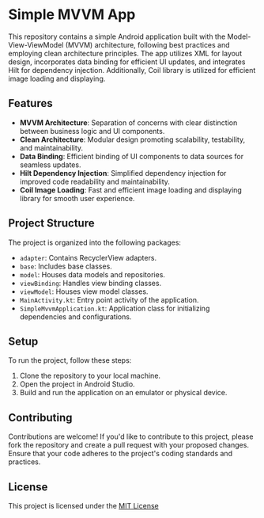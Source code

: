 
# Simple MVVM App

This repository contains a simple Android application built with the Model-View-ViewModel (MVVM) architecture, following best practices and employing clean architecture principles. The app utilizes XML for layout design, incorporates data binding for efficient UI updates, and integrates Hilt for dependency injection. Additionally, Coil library is utilized for efficient image loading and displaying.

## Features

- **MVVM Architecture**: Separation of concerns with clear distinction between business logic and UI components.
- **Clean Architecture**: Modular design promoting scalability, testability, and maintainability.
- **Data Binding**: Efficient binding of UI components to data sources for seamless updates.
- **Hilt Dependency Injection**: Simplified dependency injection for improved code readability and maintainability.
- **Coil Image Loading**: Fast and efficient image loading and displaying library for smooth user experience.

## Project Structure

The project is organized into the following packages:

- `adapter`: Contains RecyclerView adapters.
- `base`: Includes base classes.
- `model`: Houses data models and repositories.
- `viewBinding`: Handles view binding classes.
- `viewModel`: Houses view model classes.
- `MainActivity.kt`: Entry point activity of the application.
- `SimpleMvvmApplication.kt`: Application class for initializing dependencies and configurations.

## Setup

To run the project, follow these steps:

1. Clone the repository to your local machine.
2. Open the project in Android Studio.
3. Build and run the application on an emulator or physical device.

## Contributing

Contributions are welcome! If you'd like to contribute to this project, please fork the repository and create a pull request with your proposed changes. Ensure that your code adheres to the project's coding standards and practices.

## License

This project is licensed under the [MIT License](LICENSE)
